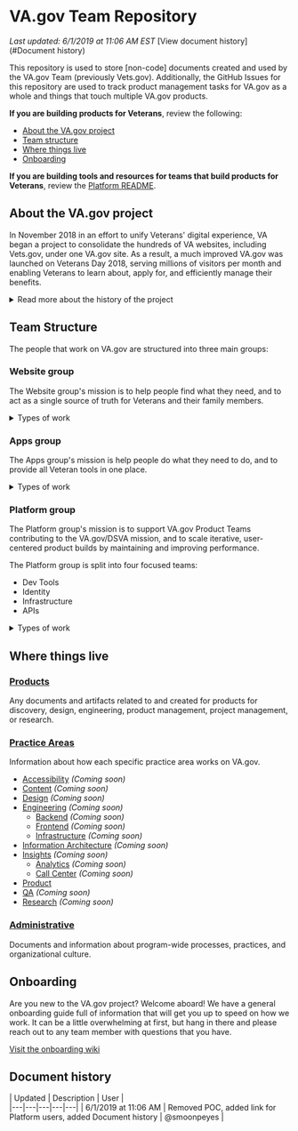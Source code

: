 # VA.gov Team Repository
*Last updated: 6/1/2019 at 11:06 AM EST*
[View document history](#Document history)

This repository is used to store [non-code] documents created and used by the VA.gov Team (previously Vets.gov). Additionally, the GitHub Issues for this repository are used to track product management tasks for VA.gov as a whole and things that touch multiple VA.gov products.

**If you are building products for Veterans**, review the following:

- [About the VA.gov project](#about-the-va.gov-project)
- [Team structure](#team-structure)
- [Where things live](#where-things-live)
- [Onboarding](#onboarding)

**If you are building tools and resources for teams that build products for Veterans**, review the [Platform README](https://github.com/department-of-veterans-affairs/va.gov-team/tree/master/Platform).

## About the VA.gov project
In November 2018 in an effort to unify Veterans' digital experience, VA began a project to consolidate the hundreds of VA websites, including Vets.gov, under one VA.gov site. As a result, a much improved VA.gov was launched on Veterans Day 2018, serving millions of visitors per month and enabling Veterans to learn about, apply for, and efficiently manage their benefits.

<details><summary>Read more about the history of the project</summary>
<p>
Every month over 10 million people access the Department of Veterans Affairs’ (VA) digital tools and content. Many of these users have a frustrating experience, encountering a complicated ecosystem of websites, forms, logins, brands, and outdated tools. Additionally, VA is comprised of many legacy systems with varied languages and environments. Every system is different and there is not consistent documentation.
</p>
<p>
This led to the development and launch of Vets.gov in 2015, which delivered a modern digital experience that enabled Veterans to learn about, apply for, and manage their VA benefits efficiently.
</p>
<p>
To further harmonize Veterans’ digital experience, VA began a project to consolidate the hundreds of VA websites (including Vets.gov) under one VA.gov site. As a result, a much improved VA.gov was launched on Veterans Day 2018, serving millions of visitors per month.
</p>
</details>

## Team Structure
The people that work on VA.gov are structured into three main groups:

### Website group
The Website group's mission is to help people find what they need, and to act as a single source of truth for Veterans and their family members.

<details>
<summary>Types of work</summary>

- Web Brand Consolidation: single digital front door
- Content single source of truth, governance
- Information architecture / navigation
- Content owner training and support
- CMS integration
- MHV brand integration
- Search
- Facility locator
- Help / Crisis line

</details>

### Apps group
The Apps group's mission is help people do what they need to do, and to provide all Veteran tools in one place.

<details>
<summary>Types of work</summary>

- Disability Compensation tools
- Personalization tools
- Health Care application
- Education and Career tools
- Pension, Housing, and Insurance tools
- Cemeteries and Burials tools
- Records and Documents tools
- eBenefits migration strategy

</details>


### Platform group
The Platform group's mission is to support VA.gov Product Teams contributing to the VA.gov/DSVA mission, and to scale iterative, user-centered product builds by maintaining and improving performance.

The Platform group is split into four focused teams:
- Dev Tools
- Identity
- Infrastructure
- APIs

<details>
<summary>Types of work</summary>

- Platform security and compliance
- Platform monitoring and alerting
- Implementation team tooling and guidelines
- Cross-product components (i.e. User Notiﬁcations)
- Content style guide
- Design system
- Identity and Authentication management
- Call center coordination
- Analytics
- User Feedback
- Implementation team support
- Community outreach + management
- Intake

</details>


## Where things live

### [Products](./Products)
Any documents and artifacts related to and created for products for discovery, design, engineering, product management, project management, or research.

### [Practice Areas](./Practice%20Areas)

Information about how each specific practice area works on VA.gov.
- [Accessibility](./Practice%20Areas/Accessibility/Readme.md) *(Coming soon)*
- [Content](./Practice%20Areas/Content/Readme.md) *(Coming soon)*
- [Design](./Practice%20Areas/Design/Readme.md) *(Coming soon)*
- [Engineering](./Practice%20Areas/Engineering/Readme.md) *(Coming soon)*
    - [Backend](./Practice%20Areas/Engineering/Backend/Readme.md) *(Coming soon)*
    - [Frontend](./Practice%20Areas/Engineering/Frontend/Readme.md) *(Coming soon)*
    - [Infrastructure](./Practice%20Areas/Engineering/Infrastructure/Readme.md) *(Coming soon)*
- [Information Architecture](./Practice%20Areas/Information%20Architecture/Readme.md) *(Coming soon)*
- [Insights](./Practice%20Areas/Insights/Readme.md) *(Coming soon)*
    - [Analytics](./Practice%20Areas/Insights/Analytics/README.md) *(Coming soon)*
    - [Call Center](./Practice%20Areas/Insights/Call%20Center/Readme.md) *(Coming soon)*
- [Product](./Practice%20Areas/Product/Readme.md)
- [QA](./Practice%20Areas/QA/Readme.md) *(Coming soon)*
- [Research](./Practice%20Areas/Research/Readme.md) *(Coming soon)*

### [Administrative](./Administrative/README.md)
Documents and information about program-wide processes, practices, and organizational culture.

## Onboarding
Are you new to the VA.gov project? Welcome aboard! We have a general onboarding guide full of information that will get you up to speed on how we work. It can be a little overwhelming at first, but hang in there and please reach out to any team member with questions that you have.

[Visit the onboarding wiki](https://github.com/department-of-veterans-affairs/vets.gov-team/wiki/VA.gov-Onboarding)

## Document history
| Updated | Description  | User  |  
|---|---|---|---|---|
| 6/1/2019 at 11:06 AM  | Removed POC, added link for Platform users, added Document history  | @smoonpeyes |  
